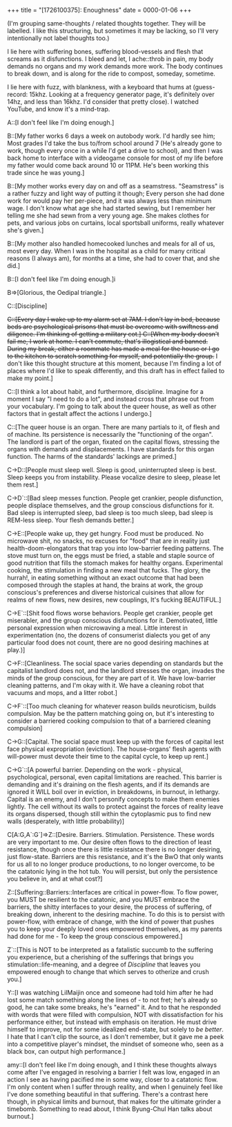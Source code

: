 +++
title = "[1726100375]: Enoughness"
date = 0000-01-06
+++

(I'm grouping same-thoughts / related thoughts together. They will be labelled. I like this structuring, but sometimes it may be lacking, so I'll very intentionally not label thoughts too.)

I lie here with suffering bones, suffering blood-vessels and flesh that screams as it disfunctions. I bleed and let, I ache::throb in pain, my body demands no organs and my work demands more work. The body continues to break down, and is along for the ride to compost, someday, sometime.

I lie here with fuzz, with blankness, with a keyboard that hums at (guess-record: 15khz. Looking at a frequency generator page, it's definitely over 14hz, and less than 16khz. I'd consider that pretty close). I watched YouTube, and know it's a mind-trap.

A::[I don't feel like I'm doing enough.]

B::[My father works 6 days a week on autobody work. I'd hardly see him; Most grades I'd take the bus to/from school around 7 (He's already gone to work, though every once in a while I'd get a drive to school), and then I was back home to interface with a videogame console for most of my life before my father would come back around 10 or 11PM. He's been working this trade since he was young.]

B::[My mother works every day on and off as a seamstress. "Seamstress" is a rather fuzzy and light way of putting it though; Every person she had done work for would pay her per-piece, and it was always less than minimum wage. I don't know what age she had started sewing, but I remember her telling me she had sewn from a very young age. She makes clothes for pets, and various jobs on curtains, local sportsball uniforms, really whatever she's given.]

B::[My mother also handled homecooked lunches and meals for all of us, most every day. When I was in the hospital as a child for many critical reasons (I always am), for months at a time, she had to cover that, and she did.]

B::[I don't feel like I'm doing enough.]i

B=>[Glorious, the Oedipal triangle.]

C::[Discipline]

~~C::[Every day I wake up to my alarm set at 7AM. I don't lay in bed, because beds are psychological prisons that must be overcome with swiftness and diligence. I'm thinking of getting a military cot.] C::[When my body doesn't fail me, I work at home. I can't commute, that's illogistical and banned. During my break, either a roommate has made a meal for the house or I go to the kitchen to scratch something for myself, and potentially the group.~~ I don't like this thought structure at this moment, because I'm finding a lot of places where I'd like to speak differently, and this draft has in effect failed to make my point.]

C::[I think a lot about habit, and furthermore, discipline. Imagine for a moment I say "I need to do a lot", and instead cross that phrase out from your vocabulary. I'm going to talk about the queer house, as well as other factors that in gestalt affect the actions I undergo.]

C::[The queer house is an organ. There are many partials to it, of flesh and of machine. Its persistence is necessarily the "functioning of the organ". The landlord is part of the organ, fixated on the capital flows, stressing the organs with demands and displacements. I have standards for this organ function. The harms of the standards' lackings are primed.]

C->D::[People must sleep well. Sleep is good, uninterrupted sleep is best. Sleep keeps you from instability. Please vocalize desire to sleep, please let them rest.]

C->D`::[Bad sleep messes function. People get crankier, people disfunction, people displace themselves, and the group conscious disfunctions for it. Bad sleep is interrupted sleep, bad sleep is too much sleep, bad sleep is REM-less sleep. Your flesh demands better.]

C->E::[People wake up, they get hungry. Food must be produced. No microwave shit, no snacks, no excuses for "food" that are in reality just health-doom-elongators that trap you into low-barrier feeding patterns. The stove must turn on, the eggs must be fried, a stable and staple source of good nutrition that fills the stomach makes for healthy organs. Experimental cooking, the stimulation in finding a new meal that fucks. The glory, the hurrah!, in eating something without an exact outcome that had been composed through the staples at hand, the brains at work, the group conscious's preferences and diverse historical cuisines that allow for realms of new flows, new desires, new couplings, It's fucking BEAUTIFUL.]

C->E`::[Shit food flows worse behaviors. People get crankier, people get miserabler, and the group conscious disfunctions for it. Demotivated, little personal expression when microwaving a meal. Little interest in experimentation (no, the dozens of consumerist dialects you get of any particular food does not count, there are no good desiring machines at play.)]

C->F::[Cleanliness. The social space varies depending on standards but the capitalist landlord does not, and the landlord stresses the organ, invades the minds of the group conscious, for they are part of it. We have low-barrier cleaning patterns, and I'm okay with it. We have a cleaning robot that vacuums and mops, and a litter robot.]

C->F`::[Too much cleaning for whatever reason builds neuroticism, builds compulsion. May be the pattern matching going on, but it's interesting to consider a barriered cooking compulsion to that of a barriered cleaning compulsion]

C->G::[Capital. The social space must keep up with the forces of capital lest face physical expropriation (eviction). The house-organs' flesh agents with will-power must devote their time to the capital cycle, to keep up rent.]

C->G`::[A powerful barrier. Depending on the work - physical, psychological, personal, even capital limitations are reached. This barrier is demanding and it's draining on the flesh agents, and if its demands are ignored it WILL boil over in eviction, in breakdowns, in burnout, in lethargy. Capital is an enemy, and I don't personify concepts to make them enemies lightly. The cell without its walls to protect against the forces of reality leave its organs dispersed, though still within the cytoplasmic pus to find new walls (desperately, with little probability)]
 
C[A:G,A\`:G\`]=>Z::[Desire. Barriers. Stimulation. Persistence. These words are very important to me. Our desire often flows to the direction of least resistance, though once there is little resistance there is no longer desiring, just flow-state. Barriers are this resistance, and it's the BwO that only wants for us all to no longer produce productions, to no longer overcome, to be the catatonic lying in the hot tub. You will persist, but only the persistence you believe in, and at what cost?]

Z::[Suffering::Barriers::Interfaces are critical in power-flow. To flow power, you MUST be resilient to the catatonic, and you MUST embrace the barriers, the shitty interfaces to your desire, the process of suffering, of breaking down, inherent to the desiring machine. To do this is to persist with power-flow, with embrace of change, with the kind of power that pushes you to keep your deeply loved ones empowered themselves, as my parents had done for me - To keep the group conscious empowered.]

Z`::[This is NOT to be interpreted as a fatalistic succumb to the suffering you experience, but a cherishing of the sufferings that brings you stimulation::life-meaning, and a degree of *Discipline* that leaves you empowered enough to change that which serves to otherize and crush you.]
 
Y::[I was watching LilMaijin once and someone had told him after he had lost some match something along the lines of - to not fret; he's already so good, he can take some breaks, he's "earned" it. And to that he responded with words that were filled with compulsion, NOT with dissatisfaction for his performance either, but instead with emphasis on iteration. He must drive himself to improve, not for some idealized end-state, but solely to *be better*. I hate that I can't clip the source, as I don't remember, but it gave me a peek into a competitive player's mindset, the mindset of someone who, seen as a black box, can output high performance.]

amy::[I don't feel like I'm doing enough, and I think these thoughts always come after I've engaged in resolving a barrier I felt was low, engaged in an action I see as having pacified me in some way, closer to a catatonic flow. I'm only content when I suffer through reality, and when I genuinely feel like I've done something beautiful in that suffering. There's a contrast here though, in physical limits and burnout, that makes for the ultimate grinder a timebomb. Something to read about, I think Byung-Chul Han talks about burnout.]

